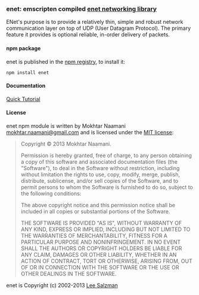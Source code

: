 ### enet: emscripten compiled [enet networking library](http://enet.bespin.org/)

ENet's purpose is to provide a relatively thin, simple and robust network communication
layer on top of UDP (User Datagram Protocol). The primary feature it provides is optional
reliable, in-order delivery of packets.

#### npm package

enet is published in the [npm registry](https://npmjs.org/package/enet), to install it:

    npm install enet

#### Documentation

[Quick Tutorial](https://github.com/mnaamani/enet-npm/blob/master/Tutorial.md)

#### License

enet npm module is written by Mokhtar Naamani <mokhtar.naamani@gmail.com>
and is licensed under the [MIT
license](http://opensource.org/licenses/MIT):

> Copyright &copy; 2013 Mokhtar Naamani.
>
> Permission is hereby granted, free of charge, to any person
> obtaining a copy of this software and associated documentation files
> (the "Software"), to deal in the Software without restriction,
> including without limitation the rights to use, copy, modify, merge,
> publish, distribute, sublicense, and/or sell copies of the Software,
> and to permit persons to whom the Software is furnished to do so,
> subject to the following conditions:
>
> The above copyright notice and this permission notice shall be
> included in all copies or substantial portions of the Software.
>
> THE SOFTWARE IS PROVIDED "AS IS", WITHOUT WARRANTY OF ANY KIND,
> EXPRESS OR IMPLIED, INCLUDING BUT NOT LIMITED TO THE WARRANTIES OF
> MERCHANTABILITY, FITNESS FOR A PARTICULAR PURPOSE AND
> NONINFRINGEMENT. IN NO EVENT SHALL THE AUTHORS OR COPYRIGHT HOLDERS
> BE LIABLE FOR ANY CLAIM, DAMAGES OR OTHER LIABILITY, WHETHER IN AN
> ACTION OF CONTRACT, TORT OR OTHERWISE, ARISING FROM, OUT OF OR IN
> CONNECTION WITH THE SOFTWARE OR THE USE OR OTHER DEALINGS IN THE
> SOFTWARE.

enet is Copyright (c) 2002-2013 [Lee Salzman](http://enet.bespin.org/License.html)
